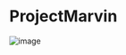 # ProjectMarvin
![image](https://github.com/user-attachments/assets/51b1cb75-3ddf-4b65-be63-333e1d8f0707)
